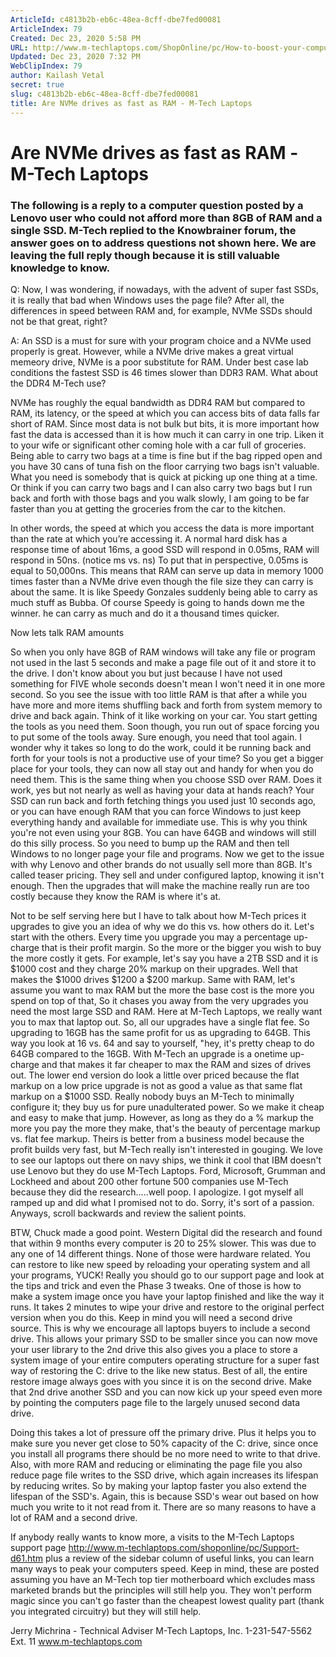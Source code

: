 ```yaml
---
ArticleId: c4813b2b-eb6c-48ea-8cff-dbe7fed00081
ArticleIndex: 79
Created: Dec 23, 2020 5:58 PM
URL: http://www.m-techlaptops.com/ShopOnline/pc/How-to-boost-your-computers-speed-and-longevity-d67.htm
Updated: Dec 23, 2020 7:32 PM
WebClipIndex: 79
author: Kailash Vetal
secret: true
slug: c4813b2b-eb6c-48ea-8cff-dbe7fed00081
title: Are NVMe drives as fast as RAM - M-Tech Laptops
---
```

#  Are NVMe drives as fast as RAM - M-Tech Laptops
### The following is a reply to a computer question posted by a Lenovo user who could not afford more than 8GB of RAM and a single SSD. M-Tech replied to the Knowbrainer forum, the answer goes on to address questions not shown here. We are leaving the full reply though because it is still valuable knowledge to know.

Q: Now, I was wondering, if nowadays, with the advent of super fast SSDs, it is really that bad when Windows uses the page file? After all, the differences in speed between RAM and, for example, NVMe SSDs should not be that great, right?

A: An SSD is a must for sure with your program choice and a NVMe used properly is great. However, while a NVMe drive makes a great virtual memeory drive, NVMe is a poor substitute for RAM. Under best case lab conditions the fastest SSD is 46 times slower than DDR3 RAM. What about the DDR4 M-Tech use?

NVMe has roughly the equal bandwidth as DDR4 RAM but compared to RAM, its latency, or the speed at which you can access bits of data falls far short of RAM. Since most data is not bulk but bits, it is more important how fast the data is accessed than it is how much it can carry in one trip. Liken it to your wife or significant other coming hole with a car full of groceries. Being able to carry two bags at a time is fine but if the bag ripped open and you have 30 cans of tuna fish on the floor carrying two bags isn't valuable. What you need is somebody that is quick at picking up one thing at a time. Or think if you can carry two bags and I can also carry two bags but I run back and forth with those bags and you walk slowly, I am going to be far faster than you at getting the groceries from the car to the kitchen.

In other words, the speed at which you access the data is more important than the rate at which you’re accessing it. A normal hard disk has a response time of about 16ms, a good SSD will respond in 0.05ms, RAM will respond in 50ns. (notice ms vs. ns) To put that in perspective, 0.05ms is equal to 50,000ns. This means that RAM can serve up data in memory 1000 times faster than a NVMe drive even though the file size they can carry is about the same. It is like Speedy Gonzales suddenly being able to carry as much stuff as Bubba. Of course Speedy is going to hands down me the winner. he can carry as much and do it a thousand times quicker.

Now lets talk RAM amounts

So when you only have 8GB of RAM windows will take any file or program not used in the last 5 seconds and make a page file out of it and store it to the drive. I don't know about you but just because I have not used something for FIVE whole seconds doesn't mean I won't need it in one more second. So you see the issue with too little RAM is that after a while you have more and more items shuffling back and forth from system memory to drive and back again. Think of it like working on your car. You start getting the tools as you need them. Soon though, you run out of space forcing you to put some of the tools away. Sure enough, you need that tool again. I wonder why it takes so long to do the work, could it be running back and forth for your tools is not a productive use of your time? So you get a bigger place for your tools, they can now all stay out and handy for when you do need them. This is the same thing when you choose SSD over RAM. Does it work, yes but not nearly as well as having your data at hands reach? Your SSD can run back and forth fetching things you used just 10 seconds ago, or you can have enough RAM that you can force Windows to just keep everything handy and available for immediate use. This is why you think you're not even using your 8GB. You can have 64GB and windows will still do this silly process. So you need to bump up the RAM and then tell Windows to no longer page your file and programs.  Now we get to the issue with why Lenovo and other brands do not usually sell more than 8GB. It's called teaser pricing. They sell and under configured laptop, knowing it isn't enough. Then the upgrades that will make the machine really run are too costly because they know the RAM is where it's at.

Not to be self serving here but I have to talk about how M-Tech prices it upgrades to give you an idea of why we do this vs. how others do it.  Let's start with the others. Every time you upgrade you may a percentage up-charge that is their profit margin. So the more or the bigger you wish to buy the more costly it gets. For example, let's say you have a 2TB SSD and it is $1000 cost and they charge 20% markup on their upgrades. Well that makes the $1000 drives $1200 a $200 markup. Same with RAM, let's assume you want to max RAM but the more the base cost is the more you spend on top of that, So it chases you away from the very upgrades you need the most large SSD and RAM. Here at M-Tech Laptops, we really want you to max that laptop out. So, all our upgrades have a single flat fee. So upgrading to 16GB has the same profit for us as upgrading to 64GB. This way you look at 16 vs. 64 and say to yourself, "hey, it's pretty cheap to do 64GB compared to the 16GB. With M-Tech an upgrade is a onetime up-charge and that makes it far cheaper to max the RAM and sizes of drives out. The lower end version do look a little over priced because the flat markup on a low price upgrade is not as good a value as that same flat markup on a $1000 SSD. Really nobody buys an M-Tech to minimally configure it; they buy us for pure unadulterated power. So we make it cheap and easy to make that jump. However, as long as they do a % markup the more you pay the more they make, that's the beauty of percentage markup vs. flat fee markup.  Theirs is better from a business model because the profit builds very fast, but M-Tech really isn't interested in gouging. We love to see our laptops out there on navy ships, we think it cool that IBM doesn't use Lenovo but they do use M-Tech Laptops. Ford, Microsoft, Grumman and Lockheed and about 200 other fortune 500 companies use M-Tech because they did the research.....well poop. I apologize. I got myself all ramped up and did what I promised not to do. Sorry, it's sort of a passion. Anyways, scroll backwards and review the salient points.

BTW, Chuck made a good point. Western Digital did the research and found that within 9 months every computer is 20 to 25% slower. This was due to any one of 14 different things. None of those were hardware related. You can restore to like new speed by reloading your operating system and all your programs, YUCK! Really you should go to our support page and look at the tips and trick and even the Phase 3 tweaks. One of those is how to make a system image once you have your laptop finished and like the way it runs. It takes 2 minutes to wipe your drive and restore to the original perfect version when you do this. Keep in mind you will need a second drive source. This is why we encourage all laptops buyers to include a second drive. This allows your primary SSD to be smaller since you can now move your user library to the 2nd drive this also gives you a place to store a system image of your entire computers operating structure for a super fast way of restoring the C: drive to the like new status. Best of all, the entire restore image always goes with you since it is on the second drive. Make that 2nd drive another SSD and you can now kick up your speed even more by pointing the computers page file to the largely unused second data drive.

Doing this takes a lot of pressure off the primary drive. Plus it helps you to make sure you never get close to 50% capacity of the C: drive, since once you install all programs there should be no more need to write to that drive. Also, with more RAM and reducing or eliminating the page file you also reduce page file writes to the SSD drive, which again increases its lifespan by reducing writes. So by making your laptop faster you also extend the lifespan of the SSD's. Again, this is because SSD's wear out based on how much you write to it not read from it. There are so many reasons to have a lot of RAM and a second drive.

If anybody really wants to know more, a visits to the M-Tech Laptops support page http://www.m-techlaptops.com/shoponline/pc/Support-d61.htm plus a review of the sidebar column of useful links, you can learn many ways to peak your computers speed. Keep in mind, these are posted assuming you have an M-Tech top tier motherboard which excludes mass marketed brands but the principles will still help you. They won't perform magic since you can't go faster than the cheapest lowest quality part (thank you integrated circuitry) but they will still help.

Jerry Michrina - Technical Adviser  M-Tech Laptops, Inc.  1-231-547-5562 Ext. 11  www.m-techlaptops.com
